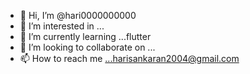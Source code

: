 - 👋 Hi, I’m @hari0000000000
- 👀 I’m interested in ...
- 🌱 I’m currently learning ...flutter
- 💞️ I’m looking to collaborate on ...
- 📫 How to reach me ...harisankaran2004@gmail.com

<!---
hari0000000000/hari0000000000 is a ✨ special ✨ repository because its `README.md` (this file) appears on your GitHub profile.
You can click the Preview link to take a look at your changes.
--->
